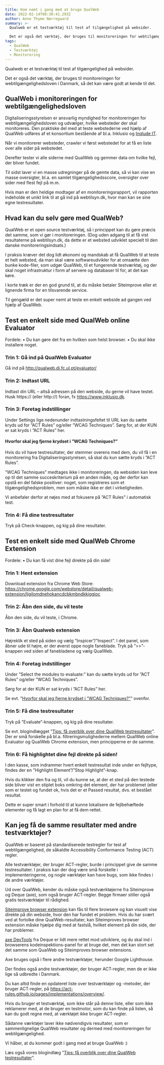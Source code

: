 ```yaml
---
title: Kom nemt i gang med at bruge QualWeb
date: 2022-02-14T08:30:41.293Z
author: Anne Thyme Nørregaard
summary: >-
  Qualweb er et testværktøj til test af tilgængelighed på websider. 

  Det er også det værktøj, der bruges til monitoreringen for webtilgængelighedsloven i Danmark, så det kan være godt at kende til det.
tags:
  - QualWeb
  - Testværktøj
  - Monitorering
---
```

Qualweb er et testværktøj til test af tilgængelighed på websider. 

Det er også det værktøj, der bruges til monitoreringen for webtilgængelighedsloven i Danmark, så det kan være godt at kende til det.

## QualWeb i monitoreringen for webtilgængelighedsloven

Digitaliseringsstyrelsen er ansvarlig myndighed for monitoreringen for webtilgængelighedsloven og udvælger, hvilke websteder der skal monitoreres. Den praktiske del med at teste webstederne ved hjælp af QualWeb udføres af et konsortium bestående af bl.a. Inklusio og [Inqlude IT](https://inqludeit.dk). 

Når vi monitorerer websteder, crawler vi først webstedet for at få en liste over alle sider på webstedet. 

Derefter tester vi alle siderne med QualWeb og gemmer data om hvilke fejl, der bliver fundet. 

Til sidst laver vi en masse udregninger på de gemte data, så vi kan vise en masse oversigter, bl.a. en samlet tilgængelighedsscore, oversigter over sider med flest fejl på m.m.

Hvis man er den heldige modtager af en monitoreringsrapport, vil rapporten indeholde et unikt link til at gå ind på webtilsyn.dk, hvor man kan se sine egne testresultater.

## Hvad kan du selv gøre med QualWeb?

QualWeb er et open source testværktøj, så i princippet kan du gøre præcis det samme, som vi gør i monitoreringen. (Dog uden adgang til at få vist resultaterne på webtilsyn.dk, da dette er et websted udviklet specielt til den danske monitoreringsindsats.)

I praksis kræver det dog lidt økonomi og mandskab at få QualWeb til at teste et helt websted, da man skal være softwareudvikler for at omsætte den bunke kode-filer, som udgør QualWeb, til et fungerende testværktøj, og der skal noget infrastruktur i form af servere og databaser til for, at det kan køre. 

I korte træk er der en god grund til, at du måske betaler Siteimprove eller et lignende firma for en tilsvarende service. 

Til gengæld er det super nemt at teste en enkelt webside ad gangen ved hjælp af QualWeb. 

## Test en enkelt side med QualWeb online Evaluator

Fordele: 
•	Du kan gøre det fra en hvilken som helst browser. 
•	Du skal ikke installere noget.

### Trin 1: Gå ind på QualWeb Evaluator

Gå ind på http://qualweb.di.fc.ul.pt/evaluator/ 

### Trin 2: Indtast URL

Indtast din URL – altså adressen på den webside, du gerne vil have testet. 
Husk https:// (eller http://) foran, fx https://www.inklusio.dk.

### Trin 3: Foretag indstillinger

Under Settings lige nedenunder indtastningsfeltet til URL kan du sætte kryds ud for ”ACT Rules” og/eller ”WCAG Techniques”. 
Sørg for, at der KUN er sat kryds i ”ACT Rules” her. 

#### Hvorfor skal jeg fjerne krydset i ”WCAG Techniques?”

Hvis du vil have testresultater, der stemmer overens med dem, du vil få i en monitorering fra Digitaliseringsstyrelsen, så skal du kun sætte kryds i ”ACT Rules”.

”WCAG Techniques” medtages ikke i monitoreringen, da websiden kan leve op til det samme succeskriterium på en anden måde, og der derfor kan opstå en del falske positiver: noget, som registreres som et tilgængelighedsproblem, men som måske ikke er det i virkeligheden.

Vi anbefaler derfor at nøjes med at fokusere på ”ACT Rules” i automatisk test.

### Trin 4:  Få dine testresultater

Tryk på Check-knappen, og kig på dine resultater. 

## Test en enkelt side med QualWeb Chrome Extension

Fordele: 
•	Du kan få vist dine fejl direkte på din side!

### Trin 1: Hent extension

Download extension fra Chrome Web Store: https://chrome.google.com/webstore/detail/qualweb-extension/ljgilomdnehokancdcbkmbndkkiggioc

### Trin 2: Åbn den side, du vil teste

Åbn den side, du vil teste, i Chrome.

### Trin 3: Åbn Qualweb extension

Højreklik et sted på siden og vælg ”Inspicer”/”Inspect”.
I det panel, som åbner ude til højre, er der øverst oppe nogle faneblade. Tryk på ”>>”-knappen ved siden af fanebladene og vælg QualWeb. 

### Trin 4: Foretag indstillinger

Under ”Select the modules to evaluate:” kan du sætte kryds ud for ”ACT Rules” og/eller ”WCAG Techniques”. 

Sørg for at der KUN er sat kryds i ”ACT Rules” her. 

Se evt. ”[Hvorfor skal jeg fjerne krydset i ”WCAG Techniques?”](#hvorfor-skal-jeg-fjerne-krydset-i-%E2%80%9Dwcag-techniques%3F%E2%80%9D)” ovenfor.

### Trin 5: Få dine testresultater

Tryk på ”Evaluate”-knappen, og kig på dine resultater.

Se evt. blogindlægget ”[Tips: få overblik over dine QualWeb testresultater](https://inklusio.dk/posts/tips-f%C3%A5-overblik-over-dine-qualweb-testresultater/)”. Der er små forskelle på bl.a. filtreringsmulighederne mellem QualWeb online Evaluator og QualWeb Chrome extension, men principperne er de samme.

### Trin 6: Få highlightet dine fejl direkte på siden!

I den kasse, som indrammer hvert enkelt testresultat inde under en fejltype, findes der en ”Highlight Element”/”Stop Highlight”-knap.

Hvis du klikker den fra og til, vil du kunne se, at der et sted på den testede side bliver vist en stiplet boks omkring det element, der har problemet (eller som er testet og fundet ok, hvis det er et Passed resultat, dvs. et bestået resultat.

Dette er super smart i forhold til at kunne lokalisere de fejlbehæftede elementer og få lagt en plan for at få dem rettet.

## Kan jeg få de samme resultater med andre testværktøjer?

QualWeb er baseret på standardiserede testregler for test af webtilgængelighed, de såkaldte Accessibility Conformance Testing (ACT) regler. 

Alle testværktøjer, der bruger ACT-regler, burde i princippet give de samme testresultater. I praksis kan der dog være små forskelle i implementeringerne, og nogle værktøjer kan have bugs, som ikke findes i de andre værktøjer.

Ud over QualWeb, kender du måske også testværktøjerne fra Siteimprove og Deque (axe), som også bruger ACT-regler. Begge firmaer stiller også gratis testværktøjer til rådighed.

[Siteimprove browser extension](https://siteimprove.com/da-dk/core-platform/integrations/browser-extensions/) kan fås til flere browsere og kan visuelt vise direkte på din webside, hvor den har fundet et problem. Hvis du har svært ved at fortolke dine QualWeb-resultater, kan Siteimproves browser extension måske hjælpe dig med at fastslå, hvilket element på din side, der har problemer. 

[axe DevTools](https://chrome.google.com/webstore/detail/axe-devtools-web-accessib/lhdoppojpmngadmnindnejefpokejbdd) fra Deque er lidt mere rettet mod udviklere, og du skal ind i browserens kodeinspektions-panel for at bruge det, men det kan stort set det samme som QualWeb og Siteimproves browser extensions. 

Axe bruges også i flere andre testværktøjer, herunder Google Lighthouse. 

Der findes også andre testværktøjer, der bruger ACT-regler, men de er ikke lige så udbredte i Danmark. 

Du kan altid finde en opdateret liste over testværktøjer og -metoder, der bruger ACT-regler, på https://act-rules.github.io/pages/implementations/overview/.

Hvis du bruger et testværktøj, som ikke står på denne liste, eller som ikke reklamerer med, at de bruger en testmotor, som du kan finde på listen, så kan du godt regne med, at værktøjet ikke bruger ACT-regler. 

Sådanne værktøjer laver ikke nødvendigvis resultater, som er sammenlignelige QualWeb resultater og dermed med monitoreringen for webtilgængelighed.

Vi håber, at du kommer godt i gang med at bruge QualWeb :)

Læs også vores blogindlæg ”[Tips: få overblik over dine QualWeb testresultater](https://inklusio.dk/posts/tips-f%C3%A5-overblik-over-dine-qualweb-testresultater/)”.
